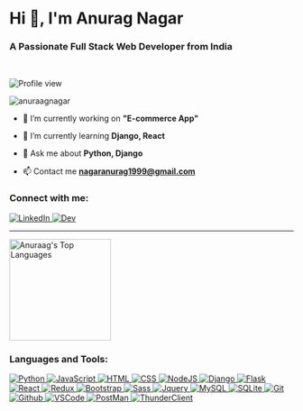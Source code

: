 <h1 align="left">Hi 👋, I'm Anurag Nagar</h1>
<h3 align="left">A Passionate Full Stack Web Developer from India</h3>

<br/>
<p align="left">
  <img alt="Profile view" src="https://komarev.com/ghpvc/?username=anuraagnagar&label=PROFILE+VIEWS&style=for-the-badge&color=d48e24">
</p>

<p align="left"><img src="https://github-profile-trophy.vercel.app/?username=anuraagnagar&theme=juicyfresh&no-bg=true&no-frame=false&border=transparent" alt="anuraagnagar" /> </p>

- 🔭 I’m currently working on **"E-commerce App"**

- 🌱 I’m currently learning **Django, React**

- 💬 Ask me about **Python, Django**

- 📫 Contact me **nagaranurag1999@gmail.com**

<h3 align="left">Connect with me:</h3>

<a href="">
    <img src="https://skillicons.dev/icons?i=linkedin" alt="LinkedIn" />
</a>
<a href="https://dev.to/anurag_nagar">
    <img src="https://skillicons.dev/icons?i=devto" alt="Dev" />
</a>
<hr/>

  <a href="https://github.com/anuraagnagar/anuraagnagar">
      <img height="180px" align="center" alt="Anuraag's Top Languages" src="https://github-readme-stats.vercel.app/api/top-langs/?username=anuraagnagar&langs_count=8&layout=compact&theme=default&hide_border=false&border_color=30363D&bg_color=0D1117&text_bold=false&title_color=D48E24&icon_color=D48E24&hide=Jupyter%20Notebook"/>
  </a>
</div>
<br/>


<h3 align="left">Languages and Tools:</h3>

<a href="">
    <img src="https://skillicons.dev/icons?i=python" alt="Python"  />
</a>
<a href="">
    <img src="https://skillicons.dev/icons?i=js" alt="JavaScript"  />
</a>
<a href="">
    <img src="https://skillicons.dev/icons?i=html" alt="HTML"  />
</a>
<a href="">
    <img src="https://skillicons.dev/icons?i=css" alt="CSS"  />
</a>
<a href="">
    <img src="https://skillicons.dev/icons?i=nodejs" alt="NodeJS"  />
</a>
<a href="">
    <img src="https://skillicons.dev/icons?i=django" alt="Django"  />
</a>
<a href="">
    <img src="https://skillicons.dev/icons?i=flask" alt="Flask"  />
</a>
<a href="">
    <img src="https://skillicons.dev/icons?i=react" alt="React"  />
</a>
<a href="">
    <img src="https://skillicons.dev/icons?i=redux" alt="Redux"  />
</a>
<a href="">
    <img src="https://skillicons.dev/icons?i=bootstrap" alt="Bootstrap"  />
</a>
<a href="">
    <img src="https://skillicons.dev/icons?i=sass" alt="Sass"  />
</a>
<a href="">
    <img src="https://skillicons.dev/icons?i=jquery" alt="Jquery"  />
</a>
<a href="">
    <img src="https://skillicons.dev/icons?i=mysql" alt="MySQL"  />
</a>
<a href="">
    <img src="https://skillicons.dev/icons?i=sqlite" alt="SQLite"  />
</a>
<a href="">
    <img src="https://skillicons.dev/icons?i=git" alt="Git"  />
</a>
<a href="">
    <img src="https://skillicons.dev/icons?i=github" alt="Github"  />
</a>
<a href="">
    <img src="https://skillicons.dev/icons?i=vscode" alt="VSCode"  />
</a>
<a href="">
    <img src="https://skillicons.dev/icons?i=postman" alt="PostMan"  />
</a>
<a href="">
    <img src="https://skillicons.dev/icons?i=thunderclient" alt="ThunderClient"  />
</a>


